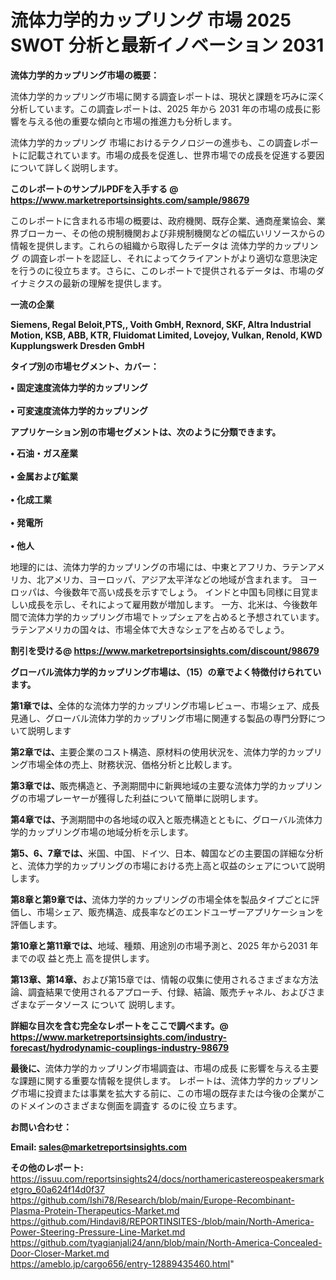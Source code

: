 # 流体力学的カップリング 市場 2025 SWOT 分析と最新イノベーション 2031

<strong><b>流体力学的カップリング市場の概要：</b></strong>

流体力学的カップリング市場に関する調査レポートは、現状と課題を巧みに深く分析しています。この調査レポートは、2025 年から 2031 年の市場の成長に影響を与える他の重要な傾向と市場の推進力も分析します。

流体力学的カップリング 市場におけるテクノロジーの進歩も、この調査レポートに記載されています。市場の成長を促進し、世界市場での成長を促進する要因について詳しく説明します。

<strong>このレポートのサンプルPDFを入手する @ <a href=https://www.marketreportsinsights.com/sample/98679>https://www.marketreportsinsights.com/sample/98679</a></strong>

このレポートに含まれる市場の概要は、政府機関、既存企業、通商産業協会、業界ブローカー、その他の規制機関および非規制機関などの幅広いリソースからの情報を提供します。これらの組織から取得したデータは 流体力学的カップリング の調査レポートを認証し、それによってクライアントがより適切な意思決定を行うのに役立ちます。さらに、このレポートで提供されるデータは、市場のダイナミクスの最新の理解を提供します。

<strong>一流の企業</strong>

<strong><b>Siemens, Regal Beloit,PTS,, Voith GmbH, Rexnord, SKF, Altra Industrial Motion, KSB, ABB, KTR, Fluidomat Limited, Lovejoy, Vulkan, Renold, KWD Kupplungswerk Dresden GmbH</b></strong>

<strong><b>タイプ別の市場セグメント、カバー：</b></strong>

<strong>• 固定速度流体力学的カップリング<br><br>• 可変速度流体力学的カップリング</strong>

<strong><b>アプリケーション別の市場セグメントは、次のように分類できます。</b></strong>

<strong>• 石油・ガス産業<br><br>• 金属および鉱業<br><br>• 化成工業<br><br>• 発電所<br><br>• 他人</strong>

 地理的には、流体力学的カップリングの市場には、中東とアフリカ、ラテンアメリカ、北アメリカ、ヨーロッパ、アジア太平洋などの地域が含まれます。 ヨーロッパは、今後数年で高い成長を示すでしょう。 インドと中国も同様に目覚ましい成長を示し、それによって雇用数が増加します。 一方、北米は、今後数年間で流体力学的カップリング市場でトップシェアを占めると予想されています。 ラテンアメリカの国々は、市場全体で大きなシェアを占めるでしょう。

<strong>割引を受ける@ <a href=https://www.marketreportsinsights.com/discount/98679>https://www.marketreportsinsights.com/discount/98679</a></strong>

<strong><b>グローバル流体力学的カップリング市場は、（15）の章でよく特徴付けられています。</b></strong>

<strong><b>第</b></strong><strong><b>1章では、</b></strong>全体的な流体力学的カップリング市場レビュー、市場シェア、成長見通し、グローバル流体力学的カップリング市場に関連する製品の専門分野について説明します

<strong><b>第2章では、</b></strong>主要企業のコスト構造、原材料の使用状況を、流体力学的カップリング市場全体の売上、財務状況、価格分析と比較します。

<strong><b>第3章では、</b></strong>販売構造と、予測期間中に新興地域の主要な流体力学的カップリングの市場プレーヤーが獲得した利益について簡単に説明します。

<strong><b>第4章では、</b></strong>予測期間中の各地域の収入と販売構造とともに、グローバル流体力学的カップリング市場の地域分析を示します。

<strong><b>第5、6、7章では、</b></strong>米国、中国、ドイツ、日本、韓国などの主要国の詳細な分析と、流体力学的カップリングの市場における売上高と収益のシェアについて説明します。

<strong><b>第8章と第9章では、</b></strong>流体力学的カップリングの市場全体を製品タイプごとに評価し、市場シェア、販売構造、成長率などのエンドユーザーアプリケーションを評価します。

<strong><b>第10章と第11章では、</b></strong>地域、種類、用途別の市場予測と、2025 年から2031 年までの収 益と売上 高を提供します。

<strong><b>第13章、第14章、</b></strong>および第15章では、情報の収集に使用されるさまざまな方法論、調査結果で使用されるアプローチ、付録、結論、販売チャネル、およびさまざまなデータソース について 説明します。

<strong>詳細な目次を含む完全なレポートをここで調べます。@ <a href=https://www.marketreportsinsights.com/industry-forecast/hydrodynamic-couplings-industry-98679>https://www.marketreportsinsights.com/industry-forecast/hydrodynamic-couplings-industry-98679</a></strong>

<strong><b>最後に、</b></strong>流体力学的カップリング市場調査は、市場の成長 に影響を</a>与える主要な課題に関する重要な情報を提供します。 レポートは、流体力学的カップリング市場に投資または事業を拡大する前に、この市場の既存または今後の企業がこのドメインのさまざまな側面を調査す るのに役 立ちます。

<strong><b>お問い合わせ：</b></strong>

<strong>Email: </strong><a href=mailto:sales@marketreportsinsights.com><strong>sales@marketreportsinsights.com</strong></a>

<strong>その他のレポート:</strong>
<br>
<a href=https://issuu.com/reportsinsights24/docs/northamericastereospeakersmarketgro_60a624f14d0f37>https://issuu.com/reportsinsights24/docs/northamericastereospeakersmarketgro_60a624f14d0f37</a>
<br>
<a href=https://github.com/Ishi78/Research/blob/main/Europe-Recombinant-Plasma-Protein-Therapeutics-Market.md>https://github.com/Ishi78/Research/blob/main/Europe-Recombinant-Plasma-Protein-Therapeutics-Market.md</a>
<br>
<a href=https://github.com/Hindavi8/REPORTINSITES-/blob/main/North-America-Power-Steering-Pressure-Line-Market.md>https://github.com/Hindavi8/REPORTINSITES-/blob/main/North-America-Power-Steering-Pressure-Line-Market.md</a>
<br>
<a href=https://github.com/tyagianjali24/ann/blob/main/North-America-Concealed-Door-Closer-Market.md>https://github.com/tyagianjali24/ann/blob/main/North-America-Concealed-Door-Closer-Market.md</a>
<br>
<a href=https://ameblo.jp/cargo656/entry-12889435460.html>https://ameblo.jp/cargo656/entry-12889435460.html</a>"
